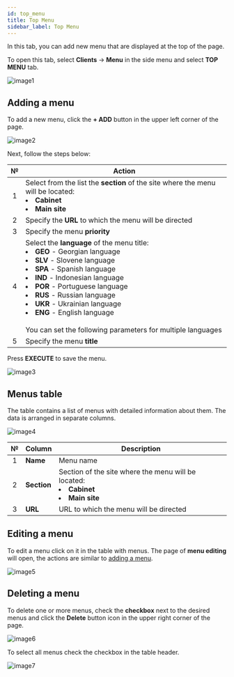 ```yaml
---
id: top_menu
title: Top Menu
sidebar_label: Top Menu
---
```


In this tab, you can add new menu that are displayed at the top of the page.

To open this tab, select **Clients** → **Menu** in the side menu and select **TOP MENU** tab.

![image1](/img/en/admin_menu_top_menu/image1.png)

## Adding a menu

To add a new menu, click the **+ ADD** button in the upper left corner of the page.

![image2](/img/en/admin_menu_top_menu/image2.png)

Next, follow the steps below:

|  №  | Action |
| :-: | ------ |
| 1 | Select from the list the **section** of the site where the menu will be located: <li>**Cabinet**</li><li>**Main site**</li> |
| 2 | Specify the **URL** to which the menu will be directed |
| 3 | Specify the menu **priority** |
| 4 | Select the **language** of the menu title: <li>**GEO** - Georgian language</li><li>**SLV** - Slovene language</li><li>**SPA** - Spanish language</li><li>**IND** - Indonesian language</li><li>**POR** - Portuguese language</li><li>**RUS** - Russian language</li><li>**UKR** - Ukrainian language</li><li>**ENG** - English language</li> <br/> You can set the following parameters for multiple languages |
| 5 | Specify the menu **title** |

Press **EXECUTE** to save the menu.

![image3](/img/en/admin_menu_top_menu/image3.png)

## Menus table

The table contains a list of menus with detailed information about them. The data is arranged in separate columns.

![image4](/img/en/admin_menu_top_menu/image4.png)

|  №  | Column | Description |
| :-: | ------ | ----------- |
| 1 | **Name** | Menu name |
| 2 | **Section** | Section of the site where the menu will be located: <li>**Cabinet**</li><li>**Main site**</li> |
| 3 | **URL** | URL to which the menu will be directed |

## Editing a menu

To edit a menu click on it in the table with menus. The page of **menu editing** will open, the actions are similar to [adding a menu](#adding-a-menu).

![image5](/img/en/admin_menu_top_menu/image5.png)

## Deleting a menu

To delete one or more menus, check the **checkbox** next to the desired menus and click the **Delete** button icon in the upper right corner of the page.

![image6](/img/en/admin_menu_top_menu/image6.png)

To select all menus check the checkbox in the table header.

![image7](/img/en/admin_menu_top_menu/image7.png)
